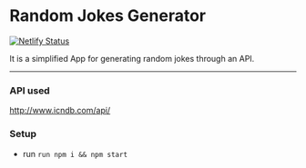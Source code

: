 # Random Jokes Generator

[![Netlify Status](https://api.netlify.com/api/v1/badges/10225e47-7da0-4727-9881-12583d91da46/deploy-status)](https://app.netlify.com/sites/random-joke-generator/deploys)

It is a simplified App for generating random jokes through an API.

---

### API used
http://www.icndb.com/api/

### Setup
- run ```run npm i && npm start```
